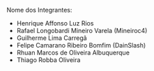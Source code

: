 Nome dos Integrantes:

- Henrique Affonso Luz Rios
- Rafael Longobardi Mineiro Varela (Mineiroc4)
- Guilherme Lima Carregã
- Felipe Camarano Ribeiro Bomfim (DainSlash)
- Rhuan Marcos de Oliveira Albuquerque
- Thiago Robba Oliveira
